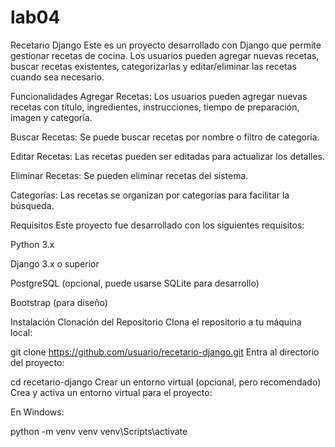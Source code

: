 # lab04
Recetario Django
Este es un proyecto desarrollado con Django que permite gestionar recetas de cocina. Los usuarios pueden agregar nuevas recetas, buscar recetas existentes, categorizarlas y editar/eliminar las recetas cuando sea necesario.

Funcionalidades
Agregar Recetas: Los usuarios pueden agregar nuevas recetas con título, ingredientes, instrucciones, tiempo de preparación, imagen y categoría.

Buscar Recetas: Se puede buscar recetas por nombre o filtro de categoría.

Editar Recetas: Las recetas pueden ser editadas para actualizar los detalles.

Eliminar Recetas: Se pueden eliminar recetas del sistema.

Categorías: Las recetas se organizan por categorías para facilitar la búsqueda.

Requisitos
Este proyecto fue desarrollado con los siguientes requisitos:

Python 3.x

Django 3.x o superior

PostgreSQL (opcional, puede usarse SQLite para desarrollo)

Bootstrap (para diseño)

Instalación
Clonación del Repositorio
Clona el repositorio a tu máquina local:


git clone https://github.com/usuario/recetario-django.git
Entra al directorio del proyecto:


cd recetario-django
Crear un entorno virtual (opcional, pero recomendado)
Crea y activa un entorno virtual para el proyecto:

En Windows:


python -m venv venv
venv\Scripts\activate
